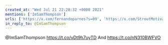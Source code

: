 ```yaml
---
created_at: "Wed Jul 21 22:28:32 +0000 2021"
mentions: ['ImSamThompson']
urls: ['https://x.com/fernandoparnes?s=09', 'https://x.com/StroutMotivateU?s=09']
in_reply_to: @ImSamThompson
---
```


@ImSamThompson https://t.co/vDt9h7uyTD
And
https://t.co/nN310BWFVO